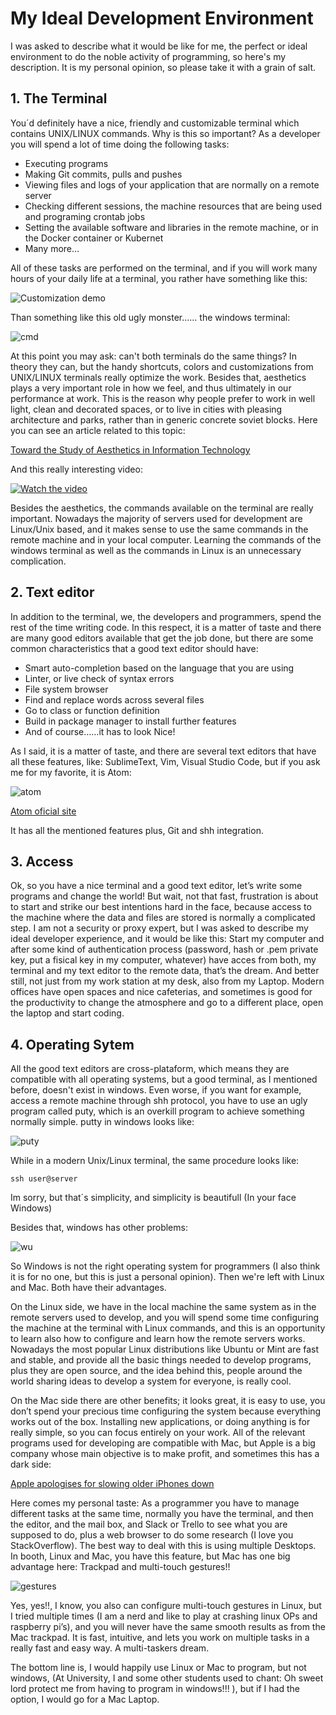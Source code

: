 # My Ideal Development Environment

I was asked to describe what it would be like for me, the perfect or ideal environment to do the noble activity of programming, so here's my description. It is my personal opinion, so please take it with a grain of salt.

## 1.	The Terminal
You´d definitely have a nice, friendly and customizable terminal which contains UNIX/LINUX 
commands. Why is this so important? As a developer you will spend a lot of time doing the following 
tasks:

-	Executing programs
-	Making Git commits, pulls and pushes
-	Viewing files and logs of your application that are normally on a remote server
-	Checking different sessions, the machine resources that are being used and programing crontab jobs
-	Setting the available software and libraries in the remote machine, or in the Docker container or Kubernet
-	Many more…

All of these tasks are performed on the terminal, and if you will work many hours of your daily life at a terminal, 
you rather have something like this: 

![Customization demo](https://github.com/apodkutin/agnoster-zsh-theme/raw/customize-prompt/agnoster_customization.gif)

Than something like this old ugly monster……   the windows terminal:

![cmd](https://media.giphy.com/media/cZ1zIh0UvPqUM/giphy.gif)

At this point you may ask: can't both terminals do the same things? In theory they can, but the handy shortcuts, 
colors and customizations from UNIX/LINUX terminals really optimize the work. Besides that, aesthetics plays a very 
important role in how we feel, and thus ultimately in our performance at work. This is the reason why people prefer to 
work in well light, clean and decorated spaces, or to live in cities with pleasing architecture and parks, rather 
than in generic concrete soviet blocks. Here you can see an article related to this topic:

[Toward the Study of Aesthetics in Information
Technology](https://aisel.aisnet.org/cgi/viewcontent.cgi?article=1150&context=icis2004)

And this really interesting video:

[![Watch the video](https://img.youtube.com/vi/-O5kNPlUV7w/0.jpg)](https://www.youtube.com/watch?v=-O5kNPlUV7w)

Besides the aesthetics, the commands available on the terminal are really important. Nowadays the majority of servers used for development are Linux/Unix based, and it makes sense to use the same commands in the remote machine and in your local computer.
Learning the commands of the windows terminal as well as the commands in Linux is an unnecessary complication.

## 2.	Text editor
In addition to the terminal, we, the developers and programmers, spend the rest of the time writing code. In this respect, it is a matter of taste and there are many good editors available that get the job done, but there are some common characteristics that a good text editor should have:

-	Smart auto-completion based on the language that you are using
-	Linter, or live check of syntax errors
-	File system browser
-	Find and replace words across several files
-	Go to class or function definition 
-	Build in package manager to install further features
-	And of course……it has to look Nice!

As I said, it is a matter of taste, and there are several text editors that have all these features, like: SublimeText, Vim, Visual Studio Code, but if you ask me for my favorite, it is Atom:

![atom](/images/atom.gif)

[Atom oficial site](https://atom.io/)

It has all the mentioned features plus, Git and shh integration. 

## 3.	Access
Ok, so you have a nice terminal and a good text editor, let’s write some programs and change the world! But wait, not that fast, frustration is about to start and strike our best intentions hard in the face, because access to the machine where the data and files are stored is normally a complicated step. I am not a security or proxy expert, but I was asked to describe my ideal developer experience, and it would be like this: Start my computer and after some kind of authentication process (password, hash or .pem private key, put a fisical key in my computer, whatever) have acces from both, my terminal and my text editor to the remote data, that’s the dream. And better still, not just from my work station at my desk, also from my Laptop. Modern offices have open spaces and nice cafeterias, and sometimes is good for the productivity to change the atmosphere and go to a different place, open the laptop and start coding.

## 4.	Operating Sytem
All the good text editors are cross-plataform, which means they are compatible with all operating systems, but a good terminal, as I mentioned before, doesn't exist in windows. Even worse, if you want for example, access a remote machine through shh protocol, you have to use an ugly program called puty, which is an overkill program to achieve something normally simple. putty in windows looks like:

![puty](/images/putty.png)

While in a modern Unix/Linux terminal, the same procedure looks like: 

```
ssh user@server
```

Im sorry, but that´s simplicity, and simplicity is beautifull (In your face Windows)

Besides that, windows has other problems:

![wu](/images/windowsUpdates.gif)

So Windows is not the right operating system for programmers (I also think it is for no one, but this is just a personal opinion). Then we're left with Linux and Mac. Both have their advantages.

On the Linux side, we have in the local machine the same system as in the remote servers used to develop, and you will spend some time configuring the machine at the terminal with Linux commands, and this is an opportunity to learn also how to configure and learn how the remote servers works. Nowadays the most popular Linux distributions like Ubuntu or Mint are fast and stable, and provide all the basic things needed to develop programs, plus they are open source, and the idea behind this, people around the world sharing ideas to develop a system for everyone, is really cool. 

On the Mac side there are other benefits; it looks great, it is easy to use, you don’t spend your precious time configuring the system because everything works out of the box. Installing new applications, or doing anything is for really simple, so you can focus entirely on your work. All of the relevant programs used for developing are compatible with Mac, but Apple is a big company whose main objective is to make profit, and sometimes this has a dark side:

[Apple apologises for slowing older iPhones down](https://www.bbc.com/news/technology-42508300)

Here comes my personal taste: As a programmer you have to manage different tasks at the same time, normally you have the terminal, and then the editor, and the mail box, and Slack or Trello to see what you are supposed to do, plus a web browser to do some research (I love you StackOverflow). The best way to deal with this is using multiple Desktops. In booth, Linux and Mac, you have this feature, but Mac has one big advantage here:  Trackpad and multi-touch gestures!!

![gestures](/images/MacGestures.gif)

Yes, yes!!,  I know, you also can configure multi-touch gestures in Linux, but I tried multiple times (I am a nerd and like to play at crashing linux OPs and raspberry pi’s), and you will never have the same smooth results as from the Mac trackpad. It is fast, intuitive, and lets you work on multiple tasks in a really fast and easy way. A multi-taskers dream. 

The bottom line is, I would happily use Linux or Mac to program, but not windows, (At University, I and some other students used to chant: Oh sweet lord protect me from having to program in windows!!! ), but if I had the option, I would go for a Mac Laptop.


